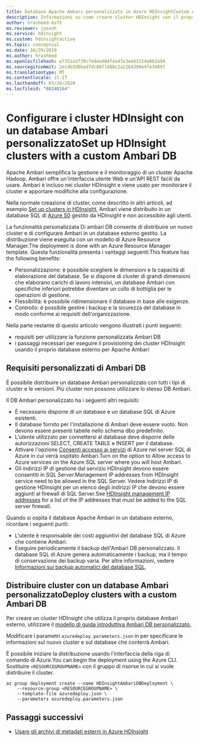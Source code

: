 ```yaml
---
title: Database Apache Ambari personalizzato in Azure HDInsightCustom Apache Ambari database on Azure HDInsight
description: Informazioni su come creare cluster HDInsight con il proprio database Apache Ambari personalizzato.
author: hrasheed-msft
ms.reviewer: jasonh
ms.service: hdinsight
ms.custom: hdinsightactive
ms.topic: conceptual
ms.date: 10/29/2019
ms.author: hrasheed
ms.openlocfilehash: e7351e2f39c7e4eed84f4a47e3eeb2214a062a94
ms.sourcegitcommit: 2ec4b3d0bad7dc0071400c2a2264399e4fe34897
ms.translationtype: MT
ms.contentlocale: it-IT
ms.lasthandoff: 03/28/2020
ms.locfileid: "80240164"
---
```

# <a name="set-up-hdinsight-clusters-with-a-custom-ambari-db"></a>Configurare i cluster HDInsight con un database Ambari personalizzatoSet up HDInsight clusters with a custom Ambari DB

Apache Ambari semplifica la gestione e il monitoraggio di un cluster Apache Hadoop. Ambari offre un'interfaccia utente Web e un'API REST facili da usare. Ambari è incluso nei cluster HDInsight e viene usato per monitorare il cluster e apportare modifiche alla configurazione.

Nella normale creazione di cluster, come descritto in altri articoli, ad esempio [Set up clusters in HDInsight](hdinsight-hadoop-provision-linux-clusters.md), Ambari viene distribuito in un database SQL di [Azure S0](../sql-database/sql-database-dtu-resource-limits-single-databases.md#standard-service-tier) gestito da HDInsight e non accessibile agli utenti.

La funzionalità personalizzata Di ambari DB consente di distribuire un nuovo cluster e di configurare Ambari in un database esterno gestito. La distribuzione viene eseguita con un modello di Azure Resource Manager.The deployment is done with an Azure Resource Manager template. Questa funzionalità presenta i vantaggi seguenti:This feature has the following benefits:

- Personalizzazione: è possibile scegliere le dimensioni e la capacità di elaborazione del database. Se si dispone di cluster di grandi dimensioni che elaborano carichi di lavoro intensivi, un database Ambari con specifiche inferiori potrebbe diventare un collo di bottiglia per le operazioni di gestione.
- Flessibilità: è possibile ridimensionare il database in base alle esigenze.
- Controllo: è possibile gestire i backup e la sicurezza del database in modo conforme ai requisiti dell'organizzazione.

Nella parte restante di questo articolo vengono illustrati i punti seguenti:

- requisiti per utilizzare la funzione personalizzata Ambari DB
- i passaggi necessari per eseguire il provisioning dei cluster HDInsight usando il proprio database esterno per Apache Ambari

## <a name="custom-ambari-db-requirements"></a>Requisiti personalizzati di Ambari DB

È possibile distribuire un database Ambari personalizzato con tutti i tipi di cluster e le versioni. Più cluster non possono utilizzare lo stesso DB Ambari.

Il DB Ambari personalizzato ha i seguenti altri requisiti:

- È necessario disporre di un database e un database SQL di Azure esistenti.
- Il database fornito per l'installazione di Ambari deve essere vuoto. Non devono essere presenti tabelle nello schema dbo predefinito.
- L'utente utilizzato per connettersi al database deve disporre delle autorizzazioni SELECT, CREATE TABLE e INSERT per il database.
- Attivare l'opzione [Consenti accesso ai servizi](../sql-database/sql-database-vnet-service-endpoint-rule-overview.md#azure-portal-steps) di Azure nel server SQL di Azure in cui verrà ospitato Ambari.Turn on the option to Allow access to Azure services on the Azure SQL server where you will host Ambari.
- Gli indirizzi IP di gestione dal servizio HDInsight devono essere consentiti in SQL Server.Management IP addresses from HDInsight service need to be allowed in the SQL Server. Vedere Indirizzi IP di gestione HDInsight per un elenco degli indirizzi IP che devono essere aggiunti al firewall di SQL Server.See [HDInsight management IP addresses](hdinsight-management-ip-addresses.md) for a list of the IP addresses that must be added to the SQL server firewall.

Quando si ospita il database Apache Ambari in un database esterno, ricordare i seguenti punti:

- L'utente è responsabile dei costi aggiuntivi del database SQL di Azure che contiene Ambari.
- Eseguire periodicamente il backup dell'Ambari DB personalizzato. Il database SQL di Azure genera automaticamente i backup, ma il tempo di conservazione dei backup varia. Per altre informazioni, vedere [Informazioni sui backup automatici del database SQL](../sql-database/sql-database-automated-backups.md).

## <a name="deploy-clusters-with-a-custom-ambari-db"></a>Distribuire cluster con un database Ambari personalizzatoDeploy clusters with a custom Ambari DB

Per creare un cluster HDInsight che utilizza il proprio database Ambari esterno, utilizzare il [modello di guida introduttiva Ambari DB personalizzato.](https://github.com/Azure/azure-quickstart-templates/tree/master/101-hdinsight-custom-ambari-db)

Modificare i parametri `azuredeploy.parameters.json` in per specificare le informazioni sul nuovo cluster e sul database che conterrà Ambari.

È possibile iniziare la distribuzione usando l'interfaccia della riga di comando di Azure.You can begin the deployment using the Azure CLI. Sostituire `<RESOURCEGROUPNAME>` con il gruppo di risorse in cui si vuole distribuire il cluster.

```azurecli
az group deployment create --name HDInsightAmbariDBDeployment \
    --resource-group <RESOURCEGROUPNAME> \
    --template-file azuredeploy.json \
    --parameters azuredeploy.parameters.json
```

## <a name="next-steps"></a>Passaggi successivi

- [Usare gli archivi di metadati esterni in Azure HDInsight](hdinsight-use-external-metadata-stores.md)
